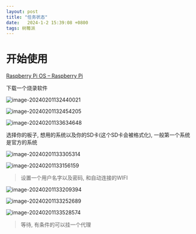 ```yaml
---
layout: post
title: "任务状态" 
date:   2024-1-2 15:39:08 +0800
tags: 树莓派
---
```


# 开始使用

[Raspberry Pi OS – Raspberry Pi](https://www.raspberrypi.com/software/)

下载一个烧录软件

![image-20240201132440021](https://picture-01-1316374204.cos.ap-beijing.myqcloud.com/image/202402011324145.png)

![image-20240201132454205](https://picture-01-1316374204.cos.ap-beijing.myqcloud.com/image/202402011324236.png)

![image-20240201133634648](https://picture-01-1316374204.cos.ap-beijing.myqcloud.com/image/202402011336682.png)

选择你的板子, 想用的系统以及你的SD卡(这个SD卡会被格式化), 一般第一个系统是官方的系统

![image-20240201133305314](https://picture-01-1316374204.cos.ap-beijing.myqcloud.com/image/202402011333348.png)

![image-20240201133156159](https://picture-01-1316374204.cos.ap-beijing.myqcloud.com/image/202402011331195.png)

> 设置一个用户名字以及密码, 和自动连接的WIFI

![image-20240201133209394](https://picture-01-1316374204.cos.ap-beijing.myqcloud.com/image/202402011332434.png)

![image-20240201133252689](https://picture-01-1316374204.cos.ap-beijing.myqcloud.com/image/202402011332724.png)

![image-20240201133528574](https://picture-01-1316374204.cos.ap-beijing.myqcloud.com/image/202402011335607.png)

> 等待, 有条件的可以挂一个代理
